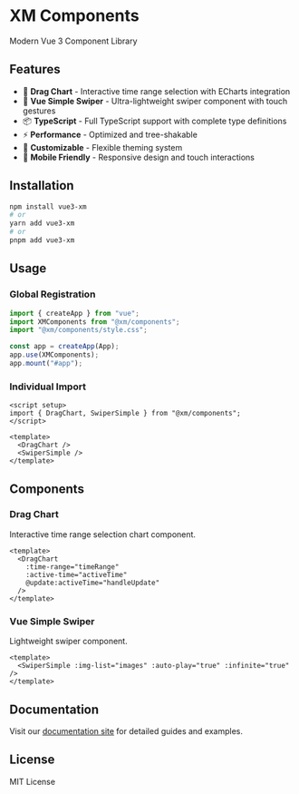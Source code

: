 # XM Components

Modern Vue 3 Component Library

## Features

- 🎯 **Drag Chart** - Interactive time range selection with ECharts integration
- 🚀 **Vue Simple Swiper** - Ultra-lightweight swiper component with touch gestures
- 📦 **TypeScript** - Full TypeScript support with complete type definitions
- ⚡ **Performance** - Optimized and tree-shakable
- 🎨 **Customizable** - Flexible theming system
- 📱 **Mobile Friendly** - Responsive design and touch interactions

## Installation

```bash
npm install vue3-xm
# or
yarn add vue3-xm
# or
pnpm add vue3-xm
```

## Usage

### Global Registration

```typescript
import { createApp } from "vue";
import XMComponents from "@xm/components";
import "@xm/components/style.css";

const app = createApp(App);
app.use(XMComponents);
app.mount("#app");
```

### Individual Import

```vue
<script setup>
import { DragChart, SwiperSimple } from "@xm/components";
</script>

<template>
  <DragChart />
  <SwiperSimple />
</template>
```

## Components

### Drag Chart

Interactive time range selection chart component.

```vue
<template>
  <DragChart
    :time-range="timeRange"
    :active-time="activeTime"
    @update:activeTime="handleUpdate"
  />
</template>
```

### Vue Simple Swiper

Lightweight swiper component.

```vue
<template>
  <SwiperSimple :img-list="images" :auto-play="true" :infinite="true" />
</template>
```

## Documentation

Visit our [documentation site](https://hanjituan.github.io/xm/) for detailed guides and examples.

## License

MIT License
